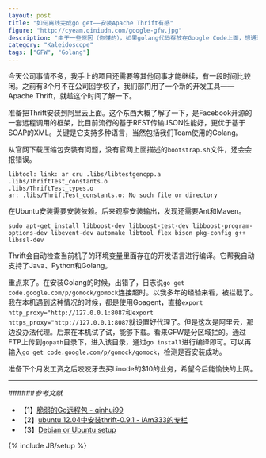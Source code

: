 ```yaml
---
layout: post
title: "如何离线完成go get——安装Apache Thrift有感"
figure: "http://cyeam.qiniudn.com/google-gfw.jpg"
description: "由于一些原因（你懂的），如果golang代码存放在Google Code上面，想通过go get下载编译就是在骗自己。今天就通过一些方法解决了。做天朝的程序员不易，且行且珍惜吧。"
category: "Kaleidoscope"
tags: ["GFW", "Golang"]
---
```


今天公司事情不多，我手上的项目还需要等其他同事才能继续，有一段时间比较闲。之前有3个月不在公司回学校了，我们部门用了一个新的开发工具——Apache Thrift，就趁这个时间了解一下。

准备把Thrift安装到阿里云上面。这个东西大概了解了一下，是Facebook开源的一套远程调用的框架，比目前流行的基于REST传输JSON性能好，更优于基于SOAP的XML。关键是它支持多种语言，当然包括我们Team使用的Golang。

从官网下载压缩包安装有问题，没有官网上面描述的`bootstrap.sh`文件，还会会报错误。

	libtool: link: ar cru .libs/libtestgencpp.a .libs/ThriftTest_constants.o   
	.libs/ThriftTest_types.o  
	ar: .libs/ThriftTest_constants.o: No such file or directory  

在Ubuntu安装需要安装依赖。后来观察安装输出，发现还需要Ant和Maven。

	sudo apt-get install libboost-dev libboost-test-dev libboost-program-options-dev libevent-dev automake libtool flex bison pkg-config g++ libssl-dev

Thrift会自动检查当前机子的环境变量里面存在的开发语言进行编译。它帮我自动支持了Java、Python和Golang。

重点来了。在安装Golang的时候，出错了，日志说`go get code.google.com/p/gomock/gomock`连接超时。以我多年的经验来看，被拦截了。我在本机遇到这种情况的时候，都是使用Goagent，直接`export http_proxy="http://127.0.0.1:8087`和`export https_proxy="http://127.0.0.1:8087`就设置好代理了。但是这次是阿里云，那边没办法代理。后来在本机试了试，能够下载。看来GFW是分区域拦的。通过FTP上传到`gopath`目录下，进入该目录，通过`go install`进行编译即可。可以再输入`go get code.google.com/p/gomock/gomock`，检测是否安装成功。

准备下个月发工资之后咬咬牙去买Linode的$10的业务，希望今后能愉快的上网。

---

######*参考文献*
+ 【1】[脆弱的Go远程包 - qinhui99](http://my.oschina.net/qinhui99/blog/66560)
+ 【2】[ubuntu 12.04中安装thrift-0.9.1 - iAm333的专栏](http://blog.csdn.net/iam333/article/details/18771945)
+ 【3】[Debian or Ubuntu setup](http://thrift.apache.org/docs/install/debian)

{% include JB/setup %}